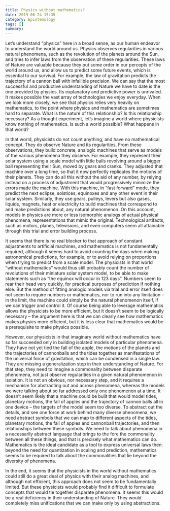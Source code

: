 ```yaml
---
title: Physics without mathematics?
date: 2019-06-24 15:35
category: Epistemology
tags: []
summary: 
---
```

Let’s understand “physics” here in a broad sense, as our human endeavor to understand the world around us. Physics observes regularities in various natural phenomena, such as the revolution of the planets around the Sun, and tries to infer laws from the observation of these regularities. These laws of Nature are valuable because they put some order in our percepts of the world around us, and allow us to predict some future events, which is essential to our survival. For example, the law of gravitation predicts the trajectory of a cannon ball with infallible precision. We can say that the most successful and productive understanding of Nature we have to date is the one provided by physics. Its explanatory and predictive power is unrivaled. It makes possible the vast array of technologies we enjoy everyday. When we look more closely, we see that physics relies very heavily on mathematics, to the point where physics and mathematics are sometimes hard to separate. What is the nature of this relationship? Is this relationship necessary? As a thought experiment, let’s imagine a world where physicists know nothing of mathematics. Is such a world possible? What happens in that world?  

In that world, physicists do not count anything, and have no mathematical concept. They do observe Nature and its regularities. From these observations, they build concrete, analogic machines that serve as models of the various phenomena they observe. For example, they represent their solar system using a scale model with little balls revolving around a bigger ball representing their Sun, moved by gears and cranks. They adjusted that machine over a long time, so that it now perfectly replicates the motions of their planets. They can do all this without the aid of any number, by relying instead on a process of adjustment that would progressively minimize the errors made the machine. With this machine, in “fast forward” mode, they predict the next eclipse, solstices, equinoxes and any other event in their solar system. Similarly, they use gears, pulleys, levers but also gases, liquids, magnets, heat or electricity to build machines that correspond to and make predictions about, any natural phenomenon. On this account, models in physics are more or less isomorphic analogs of actual physical phenomena, representations that mimic the original. Technological artifacts, such as motors, planes, televisions, and even computers seem all attainable through this trial and error building process. 

It seems that there is no real blocker to that approach of constant adjustments to artificial machines, and mathematics is not fundamentally required, although it seems hard to avoid counting the days when making astronomical predictions, for example, or to avoid relying on proportions when trying to predict from a scale model. The physicists in that world “without mathematics” would thus still probably count the number of revolutions of their miniature solar system model, to be able to make statements such as “the equinox will occur in 123 days”. Numbers seem to rear their head very quickly, for practical purposes of prediction if nothing else. But the method of fitting analogic models via trial and error itself does not seem to require numbers or mathematics, nor to run into any limitation – in the limit, the machine could simply be the natural phenomenon itself, if we can trigger and control it. Of course being able to leverage mathematics allows the physicists to be more efficient, but it doesn’t seem to be logically necessary – the argument here is that we can clearly see how mathematics makes physics more efficient, but it is less clear that mathematics would be a prerequisite to make physics possible.

However, our physicists in that imaginary world without mathematics have so far succeeded only in building isolated models of particular phenomena. They have not yet tied the fall of the apple, the motions of the planets and the trajectories of cannonballs and the tides together as manifestations of the universal force of gravitation, which can be condensed in a single law. They are missing a generalization step in their understanding of Nature. For that step, they need to imagine a commonality between disparate phenomena, not just observe regularities in a given natural phenomenon in isolation. It is not an obvious, nor necessary step, and it requires a mechanism for abstracting out and across phenomena, whereas the models we were talking about so far addressed only one phenomenon at a time. It doesn’t seem likely that a machine could be built that would model tides, planetary motions, the fall of apples and the trajectory of cannon balls all in one device – the targets of the model seem too diverse. To abstract out the details, and see one force at work behind many diverse phenomena, we need abstract symbols that we can map to different aspects of the tides, planetary motions, the fall of apples and cannonball trajectories, and then relationships between these symbols. We need to talk about phenomena in a necessarily abstract language that brings to the fore the commonality between all these things, and that is precisely what mathematics can do. Mathematics is the ideal candidate as a tool to express universal laws then: beyond the need for quantization in scaling and prediction, mathematics seems to be required to talk about the commonalities that lie beyond the diversity of phenomena.

In the end, it seems that the physicists in the world without mathematics could still do a great deal of physics with their analog machines, and although not efficient, this approach does not seem to be fundamentally limited. But these physicists would probably find it difficult to formulate concepts that would tie together disparate phenomena. It seems this would be a real deficiency in their understanding of Nature. They would completely miss unifications that we can make only by using abstractions.

